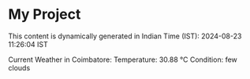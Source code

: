 # My Project

This content is dynamically generated in Indian Time (IST): 2024-08-23 11:26:04 IST


Current Weather in Coimbatore:
Temperature: 30.88 °C
Condition: few clouds
